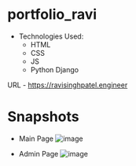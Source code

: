 # portfolio_ravi

- Technologies Used:
  - HTML
  - CSS
  - JS
  - Python Django

URL - https://ravisinghpatel.engineer

# Snapshots

- Main Page
![image](https://github.com/ravi-patel57144/portfolio_ravi/assets/111125824/7e2c7a71-5290-47b3-8c38-07902e7810a3)

- Admin Page
![image](https://github.com/ravi-patel57144/portfolio_ravi/assets/111125824/6a9c0656-6379-4ea5-9013-fd6b4aaf7795)
